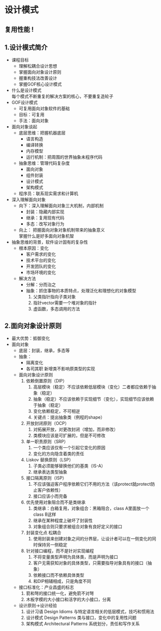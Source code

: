 # 设计模式 
##  复用性能 !
## 1.设计模式简介
* 课程目标   
    * 理解松耦合设计思想  
    * 掌握面向对象设计原则
    * 握重构技法改善设计
    * 掌握GOF核心设计模式 
* 什么是设计模式  
每个模式不断重复的解决方案的核心，不要重复造轮子
* GOF设计模式  
    * 可复用面向对象软件的基础  
    * 目标：可复用
    * 手法：面向对象
* 面向对象谈起  
    * 底层思维：把握机器底层
        * 语言构造
        * 编译转换
        * 内存模型
        * 运行机制：把周围的世界抽象未程序代码
    * 抽象思维：管理代码复杂度
        * 面向对象
        * 组件封装
        * 设计模式
        * 架构模式
    * 程序员：联系现实需求和计算机
* 深入理解面向对象
    * 向下：深入理解面向对象三大机制，内部机制
        * 封装：隐藏内部实现
        * 继承：复用现有代码
        * 多态：改写对象行为
    * 向上： 把握面向对象对象机制带来的抽象意义  
    掌握什么是好多面向对象机智
* 抽象思维的背景，软件设计固有的复杂性
    * 根本原因：变化
        * 客户需求的变化
        * 技术平台的变化
        * 开发团队的变化
        * 市场环境的变化
    * 解决方法
        * 分解：分而治之
        * 抽象：抓住事物的本质特点，处理泛化和理想化的对象模型
            1. 父类指针指向子类对象
            2. 指针vector需要一个堆对象的指针
            3. 虚函数，多态调用的方法
## 2.面向对象设计原则
* 最大优势：抵御变化
* 面向对象
    * 底层：封装，继承，多态等
    * 抽象：
        * 隔离变化
        * 各司其职
        新增类不影响原类型的实现
    * 面向对象设计原则
        1. 依赖倒置原则（DIP）
            1. 高层模块（稳定）不应该依赖低层模块（变化）二者都应依赖于抽象（稳定）
            2. 抽象（稳定）不应该依赖于实现细节（变化），实现细节应该依赖于抽象（稳定）
            3. 变化依赖稳定，不可相逆
            4. 关键点：提出抽象类（例程的shape）
        2. 开放封闭原则（OCP）
            1. 对拓展开放，对更改封闭（增加，而非修改）
            2. 类模块应该是可扩展的，但是不可修改
        3. 单一职责原则（SRP）
            1. 一个类应该仅有一个引起它变化的原因
            2. 变化的方向隐含着类的责任
        4. Liskov 替换原则（LSP）
            1. 子类必须能够替换他们的基类（IS-A）
            2. 继承表达类型抽象 
        5. 接口隔离原则（ISP）
            1. 不应该强迫客户程序依赖它们不用的方法（该protect就protect防止客户依赖性）
            2. 接口应该小而完备
        6. 优先使用对象阻合而不是类继承
            1. 类继承：白箱复用，对象组合：黑箱阻合，class A里面放一个class B这样
            2.  继承在某种程度上破坏了封装性
            3. 对象组合则只要求被组合对象有良好定义的接口
        7. 封装变化点 松耦合
            1. 使用封装来创建对象之间的分界层，让设计者可以在一侧变化的同时保持另一侧稳定
        8. 针对接口编程，而不是针对实现编程
            1. 不将变量类型声明为具体类，而是声明为接口
            2. 客户无需获知对象的具体类型，只需要指导对象具有的接口（抽象）
            3. 依赖接口而不依赖具体类型
            4. 和DIP相辅相成，只是角度不同
    * 接口标准化：产业昌盛的标志  
        1. 箭和弩的接口统一化，避免箭不对弩
        2. 木板字模的大小接口和活字的大小接口，分离
    * 设计原则->设计经验
        1. 设计习语 Design Idioms
            与特定语言相关的低层模式，技巧和惯用法
        2. 设计模式 Design Patterns
            类与接口，变化中的复用性问题
        3. 架构模式 Architectural Patterns
            系统划分，责任和写作关系
